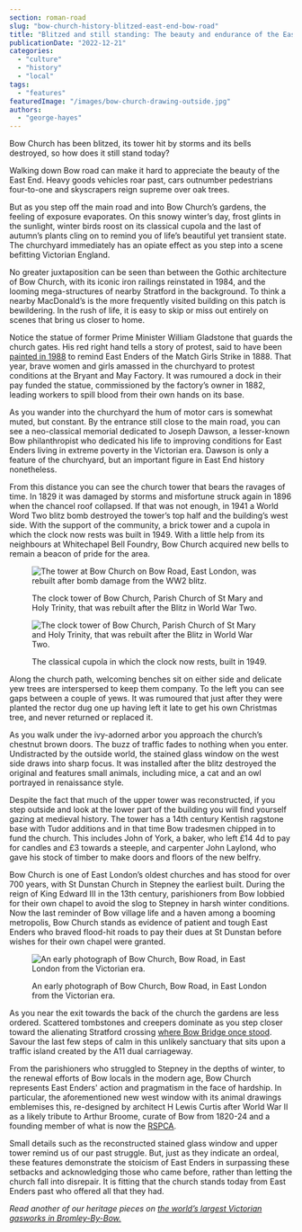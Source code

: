```yaml
---
section: roman-road
slug: "bow-church-history-blitzed-east-end-bow-road"
title: "Blitzed and still standing: The beauty and endurance of the East End epitomised by Bow Church"
publicationDate: "2022-12-21"
categories: 
  - "culture"
  - "history"
  - "local"
tags: 
  - "features"
featuredImage: "/images/bow-church-drawing-outside.jpg"
authors: 
  - "george-hayes"
---
```


Bow Church has been blitzed, its tower hit by storms and its bells destroyed, so how does it still stand today?

Walking down Bow road can make it hard to appreciate the beauty of the East End. Heavy goods vehicles roar past, cars outnumber pedestrians four-to-one and skyscrapers reign supreme over oak trees.

But as you step off the main road and into Bow Church’s gardens, the feeling of exposure evaporates. On this snowy winter’s day, frost glints in the sunlight, winter birds roost on its classical cupola and the last of autumn’s plants cling on to remind you of life’s beautiful yet transient state. The churchyard immediately has an opiate effect as you step into a scene befitting Victorian England.

No greater juxtaposition can be seen than between the Gothic architecture of Bow Church, with its iconic iron railings reinstated in 1984, and the looming mega-structures of nearby Stratford in the background. To think a nearby MacDonald’s is the more frequently visited building on this patch is bewildering. In the rush of life, it is easy to skip or miss out entirely on scenes that bring us closer to home.

Notice the statue of former Prime Minister William Gladstone that guards the church gates. His red right hand tells a story of protest, said to have been [painted in 1988](https://romanroadlondon.com/red-hands-william-gladstone-statue/) to remind East Enders of the Match Girls Strike in 1888. That year, brave women and girls amassed in the churchyard to protest conditions at the Bryant and May Factory. It was rumoured a dock in their pay funded the statue, commissioned by the factory’s owner in 1882, leading workers to spill blood from their own hands on its base.

As you wander into the churchyard the hum of motor cars is somewhat muted, but constant. By the entrance still close to the main road, you can see a neo-classical memorial dedicated to Joseph Dawson, a lesser-known Bow philanthropist who dedicated his life to improving conditions for East Enders living in extreme poverty in the Victorian era. Dawson is only a feature of the churchyard, but an important figure in East End history nonetheless.

From this distance you can see the church tower that bears the ravages of time. In 1829 it was damaged by storms and misfortune struck again in 1896 when the chancel roof collapsed. If that was not enough, in 1941 a World Word Two blitz bomb destroyed the tower’s top half and the building’s west side. With the support of the community, a brick tower and a cupola in which the clock now rests was built in 1949. With a little help from its neighbours at Whitechapel Bell Foundry, Bow Church acquired new bells to remain a beacon of pride for the area. 

<figure>

![The tower at Bow Church on Bow Road, East London, was rebuilt after bomb damage from the WW2 blitz.](/images/bow-church-2000s-1024x683.jpg)

<figcaption>

The clock tower of Bow Church, Parish Church of St Mary and Holy Trinity, that was rebuilt after the Blitz in World War Two.

</figcaption>

</figure>

<figure>

![The clock tower of Bow Church, Parish Church of St Mary and Holy Trinity, that was rebuilt after the Blitz in World War Two.](/images/bow-church-clock-tower-1024x685.jpg)

<figcaption>

The classical cupola in which the clock now rests, built in 1949.

</figcaption>

</figure>

Along the church path, welcoming benches sit on either side and delicate yew trees are interspersed to keep them company. To the left you can see gaps between a couple of yews. It was rumoured that just after they were planted the rector dug one up having left it late to get his own Christmas tree, and never returned or replaced it.

As you walk under the ivy-adorned arbor you approach the church’s chestnut brown doors. The buzz of traffic fades to nothing when you enter. Undistracted by the outside world, the stained glass window on the west side draws into sharp focus. It was installed after the blitz destroyed the original and features small animals, including mice, a cat and an owl portrayed in renaissance style.

Despite the fact that much of the upper tower was reconstructed, if you step outside and look at the lower part of the building you will find yourself gazing at medieval history. The tower has a 14th century Kentish ragstone base with Tudor additions and in that time Bow tradesmen chipped in to fund the church. This includes John of York, a baker, who left £14 4d to pay for candles and £3 towards a steeple, and carpenter John Laylond, who gave his stock of timber to make doors and floors of the new belfry. 

Bow Church is one of East London’s oldest churches and has stood for over 700 years, with St Dunstan Church in Stepney the earliest built. During the reign of King Edward III in the 13th century, parishioners from Bow lobbied for their own chapel to avoid the slog to Stepney in harsh winter conditions. Now the last reminder of Bow village life and a haven among a booming metropolis, Bow Church stands as evidence of patient and tough East Enders who braved flood-hit roads to pay their dues at St Dunstan before wishes for their own chapel were granted.

<figure>

![An early photograph of Bow Church, Bow Road, in East London from the Victorian era.](/images/bow-church-postcard-800.jpg)

<figcaption>

An early photograph of Bow Church, Bow Road, in East London from the Victorian era.

</figcaption>

</figure>

As you near the exit towards the back of the church the gardens are less ordered. Scattered tombstones and creepers dominate as you step closer toward the alienating Stratford crossing [where Bow Bridge once stood](https://romanroadlondon.com/history-bow-bridge-queen-matilda/). Savour the last few steps of calm in this unlikely sanctuary that sits upon a traffic island created by the A11 dual carriageway.

From the parishioners who struggled to Stepney in the depths of winter, to the renewal efforts of Bow locals in the modern age, Bow Church represents East Enders' action and pragmatism in the face of hardship. In particular, the aforementioned new west window with its animal drawings emblemises this, re-designed by architect H Lewis Curtis after World War II as a likely tribute to Arthur Broome, curate of Bow from 1820-24 and a founding member of what is now the [RSPCA](https://www.rspca.org.uk/).

Small details such as the reconstructed stained glass window and upper tower remind us of our past struggle. But, just as they indicate an ordeal, these features demonstrate the stoicism of East Enders in surpassing these setbacks and acknowledging those who came before, rather than letting the church fall into disrepair. It is fitting that the church stands today from East Enders past who offered all that they had.

_Read another of our heritage pieces on_ [_the world’s largest Victorian gasworks in Bromley-By-Bow._](https://romanroadlondon.com/bromley-by-bow-gasworks-history/)


